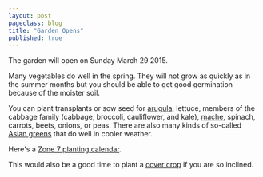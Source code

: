 ```yaml
---
layout: post
pageclass: blog
title: "Garden Opens"
published: true
---
```

The garden will open on Sunday March 29 2015.

Many vegetables do well in the spring. They will not grow as quickly as in the summer months but you should be able to get good germination because of the moister soil.

You can plant transplants or sow seed for [arugula](http://www.seedsavers.org/apollo-arugula "arugula"), lettuce, members of the cabbage family (cabbage, broccoli, cauliflower, and kale), [mache](http://www.johnnyseeds.com/p-6040-vit.aspx "mache"), spinach, carrots, beets, onions, or peas. There are also many kinds of so-called [Asian greens](http://www.johnnyseeds.com/c-358-asian.aspx) that do well in cooler weather.

Here's a [Zone 7 planting calendar](/blog/zone-7-planting-calendar/).

This would also be a good time to plant a [cover crop](/blog/cover-crops/) if you are so inclined.
